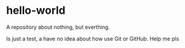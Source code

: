 # hello-world
A repository about nothing, but everthing. 

Is just a test, a have no idea about how use Git or GitHub. Help me pls 
